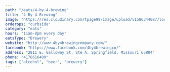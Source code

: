 ```yaml
---
path: "/eats/4-by-4-brewing"
title: "4 By 4 Brewing"
image: "https://res.cloudinary.com/tpage99/image/upload/v1586344087/local417eats/4by4logo-symbol.png"
orderops: "curbside"
category: "eats"
hours: "11am-8pm every day"
eatsType: "Brewery"
website: "http://www.4by4brewingcompany.com/"
facebook: "https://www.facebook.com/4by4brewingco/"
address: "2811 E. Galloway St. Ste A, Springfield, Missouri 65804"
phone: "4178616400"
tags: ["alcohol", "beer", "brewery"]
---
```


